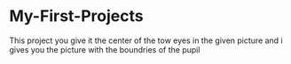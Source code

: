 # My-First-Projects

This project you give it the center of the tow eyes in the given picture and i gives you the picture with the boundries of the pupil
